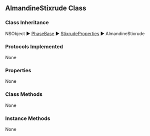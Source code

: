## AlmandineStixrude Class  
### Class Inheritance  
NSObject ▶️ [PhaseBase](PhaseBase.html) ▶️ [StixrudeProperties](StixrudeProperties.md) ▶️ AlmandineStixrude    

### Protocols Implemented  
None 

### Properties  
None  

### Class Methods  
None  

### Instance Methods  
None  
